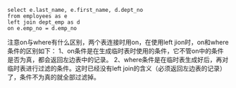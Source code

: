```
select e.last_name, e.first_name, d.dept_no
from employees as e
left join dept_emp as d
on e.emp_no = d.emp_no
```

注意on与where有什么区别，两个表连接时用on，在使用left jion时，on和where条件的区别如下：
1、on条件是在生成临时表时使用的条件，它不管on中的条件是否为真，都会返回左边表中的记录。 
2、where条件是在临时表生成好后，再对临时表进行过滤的条件。这时已经没有left join的含义（必须返回左边表的记录）了，条件不为真的就全部过滤掉。
